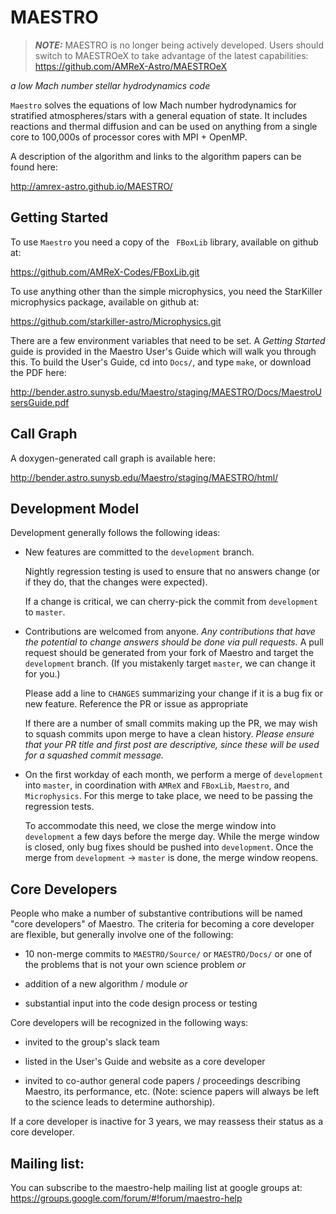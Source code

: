 # MAESTRO

> **_NOTE:_**  MAESTRO is no longer being actively developed.  Users should switch
> to MAESTROeX to take advantage of the latest capabilities: https://github.com/AMReX-Astro/MAESTROeX

*a low Mach number stellar hydrodynamics code*

`Maestro` solves the equations of low Mach number hydrodynamics for
stratified atmospheres/stars with a general equation of state.  It
includes reactions and thermal diffusion and can be used on anything
from a single core to 100,000s of processor cores with MPI + OpenMP.

A description of the algorithm and links to the algorithm papers can
be found here:

http://amrex-astro.github.io/MAESTRO/


## Getting Started

To use `Maestro` you need a copy of the ` FBoxLib` library, available
on github at:

https://github.com/AMReX-Codes/FBoxLib.git

To use anything other than the simple microphysics, you need the
StarKiller microphysics package, available on github at:

https://github.com/starkiller-astro/Microphysics.git

There are a few environment variables that need to be set.  A *Getting
Started* guide is provided in the Maestro User's Guide which will walk
you through this.  To build the User's Guide, cd into `Docs/`, and
type `make`, or download the PDF here:

http://bender.astro.sunysb.edu/Maestro/staging/MAESTRO/Docs/MaestroUsersGuide.pdf


## Call Graph

A doxygen-generated call graph is available here:

http://bender.astro.sunysb.edu/Maestro/staging/MAESTRO/html/


## Development Model

Development generally follows the following ideas:

  * New features are committed to the `development` branch.

    Nightly regression testing is used to ensure that no answers
    change (or if they do, that the changes were expected).

    If a change is critical, we can cherry-pick the commit from
    `development` to `master`.

  * Contributions are welcomed from anyone.  *Any contributions that
    have the potential to change answers should be done via pull
    requests.*   A pull request should be generated from your fork of
    Maestro and target the `development` branch.  (If you mistakenly
    target `master`, we can change it for you.)

    Please add a line to `CHANGES` summarizing your change if it
    is a bug fix or new feature.  Reference the PR or issue as
    appropriate

    If there are a number of small commits making up the PR, we may
    wish to squash commits upon merge to have a clean history.
    *Please ensure that your PR title and first post are descriptive,
    since these will be used for a squashed commit message.*

  * On the first workday of each month, we perform a merge of
    `development` into `master`, in coordination with `AMReX` and
    `FBoxLib`, `Maestro`, and `Microphysics`.  For this merge to take
    place, we need to be passing the regression tests.

    To accommodate this need, we close the merge window into
    `development` a few days before the merge day.  While the merge
    window is closed, only bug fixes should be pushed into
    `development`.  Once the merge from `development` -> `master` is
    done, the merge window reopens.


## Core Developers

People who make a number of substantive contributions will be named
"core developers" of Maestro.  The criteria for becoming a core
developer are flexible, but generally involve one of the following:

  * 10 non-merge commits to `MAESTRO/Source/` or `MAESTRO/Docs/` or one
    of the problems that is not your own science problem *or*

  * addition of a new algorithm / module  *or*

  * substantial input into the code design process or testing

Core developers will be recognized in the following ways:

  * invited to the group's slack team

  * listed in the User's Guide and website as a core developer

  * invited to co-author general code papers / proceedings describing
    Maestro, its performance, etc.  (Note: science papers will always
    be left to the science leads to determine authorship).

If a core developer is inactive for 3 years, we may reassess their
status as a core developer.


## Mailing list:

You can subscribe to the maestro-help mailing list at google groups at:
https://groups.google.com/forum/#!forum/maestro-help




